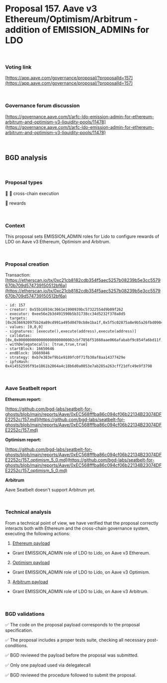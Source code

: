 # Proposal 157. Aave v3 Ethereum/Optimism/Arbitrum - addition of EMISSION_ADMINs for LDO

<br>

### Voting link

[https://app.aave.com/governance/proposal/?proposalId=157](https://app.aave.com/governance/proposal/?proposalId=157)

<br>

### Governance forum discussion

[https://governance.aave.com/t/arfc-ldo-emission-admin-for-ethereum-arbitrum-and-optimism-v3-liquidity-pools/11478](https://governance.aave.com/t/arfc-ldo-emission-admin-for-ethereum-arbitrum-and-optimism-v3-liquidity-pools/11478)

<br>

## BGD analysis

<br>

### Proposal types

:link: :bridge_at_night: cross-chain execution

:gift: rewards

<br>

### Context

This proposal sets EMISSION_ADMIN roles for Lido to configure rewards of LDO on Aave v3 Ethereum, Optimism and Arbitrum.


<br>

### Proposal creation

Transaction: [https://etherscan.io/tx/0xc21cb8182cdb354f5aec5257b08239b5e3cc5579670b709d574739150512bf6a](https://etherscan.io/tx/0xc21cb8182cdb354f5aec5257b08239b5e3cc5579670b709d574739150512bf6a)

```
- id: 157
- creator: 0x55b16934c3661e1990939bc57322554d9b09f262
- executor: 0xee56e2b3d491590b5b31738cc34d5232f378a8d5
- targets: [0x26366920975b24a89cd991a495d0d70cb8e1ba1f,0x5f5c02875a8e9b5a26fbd09040abcfdeb2aa6711,0x2e2b1f112c4d79a9d22464f0d345de9b792705f1]
- values: [0,0,0]
- signatures: [execute(),execute(address),execute(address)]
- calldatas: [0x,0x0000000000000000000000002cbf7856f51660aae066afababf9c854fa6bd11f,0x0000000000000000000000002cbf7856f51660aae066afababf9c854fa6bd11f]
- withDelegatecalls: [true,true,true]
- startBlock: 16650646
- endBlock: 16669846
- strategy: 0xb7e383ef9b1e9189fc0f71fb30af8aa14377429e
- ipfsHash: 0x414552595f91e1861b2864a4c18b6d0a0853e7ab285a263cff21dfc49e9f3798
```

<br>

### Aave Seatbelt report

**Ethereum report:**

[https://github.com/bgd-labs/seatbelt-for-ghosts/blob/main/reports/Aave/0xEC568fffba86c094cf06b22134B23074DFE2252c/157.md](https://github.com/bgd-labs/seatbelt-for-ghosts/blob/main/reports/Aave/0xEC568fffba86c094cf06b22134B23074DFE2252c/157.md)

**Optimism report:**

[https://github.com/bgd-labs/seatbelt-for-ghosts/blob/main/reports/Aave/0xEC568fffba86c094cf06b22134B23074DFE2252c/157_optimism_5_0.md](https://github.com/bgd-labs/seatbelt-for-ghosts/blob/main/reports/Aave/0xEC568fffba86c094cf06b22134B23074DFE2252c/157_optimism_5_0.md)

**Arbitrum**

Aave Seatbelt doesn't support Arbitrum yet.

<br>

### Technical analysis

From a technical point of view, we have verified that the proposal correctly interacts both with Ethereum and the cross-chain governance system, executing the following actions:

1. [Ethereum payload](https://etherscan.io/address/0x26366920975b24a89cd991a495d0d70cb8e1ba1f#code)
  - Grant EMISSION_ADMIN role of LDO to Lido, on Aave v3 Ethereum.

2. [Optimism payload](https://optimistic.etherscan.io/address/0x2cbf7856f51660aae066afababf9c854fa6bd11f#code)
  - Grant EMISSION_ADMIN role of LDO to Lido, on Aave v3 Optimism.

3. [Arbitrum payload](https://arbiscan.io/address/0x2cbf7856f51660aae066afababf9c854fa6bd11f#code)
  - Grant EMISSION_ADMIN role of LDO to Lido, on Aave v3 Arbitrum.


<br>

### BGD validations

:white_check_mark: The code on the proposal payload corresponds to the proposal specification.

:white_check_mark: The proposal includes a proper tests suite, checking all necessary post-conditions.

:white_check_mark: BGD reviewed the payload before the proposal was submitted.

:white_check_mark: Only one payload used via delegatecall

:white_check_mark: BGD reviewed the procedure followed to submit the proposal.
